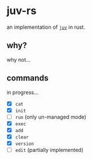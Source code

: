 # juv-rs

an implementation of [`juv`](https://github.com/manzt/juv) in rust.

## why?

why not...

## commands

in progress...

- [x] `cat`
- [x] `init`
- [ ] `run` (only un-managed mode)
- [x] `exec`
- [x] `add`
- [x] `clear`
- [x] `version`
- [ ] `edit` (partially implemented)
